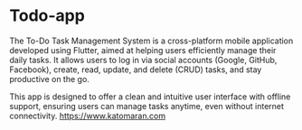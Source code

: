 # Todo-app
The To-Do Task Management System is a cross-platform mobile application developed using Flutter, aimed at helping users efficiently manage their daily tasks. It allows users to log in via social accounts (Google, GitHub, Facebook), create, read, update, and delete (CRUD) tasks, and stay productive on the go.

This app is designed to offer a clean and intuitive user interface with offline support, ensuring users can manage tasks anytime, even without internet connectivity.
https://www.katomaran.com 
